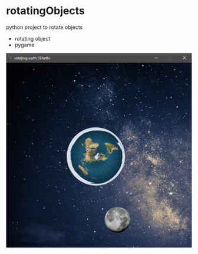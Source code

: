 # rotatingObjects
python project to rotate objects

* rotating object
* pygame

![](https://github.com/bhathi97/rotating-Objects-Bhathi/blob/main/ss.png)
